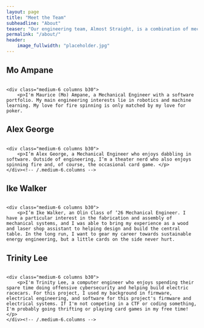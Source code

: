 ```yaml
---
layout: page
title: "Meet the Team"
subheadline: "About"
teaser: "Our engineering team, Almost Straight, is a combination of mechanical, electrical, and software engineers who have come together to build an automatic card dealer"
permalink: "/about/"
header:
    image_fullwidth: "placeholder.jpg"
---
```


## Mo Ampane

<div class="row t60">
    <div class="medium-6 columns b30">
        <img src="{{ site.urlimg }}gallery-example-1.jpg" alt="">
    </div><!-- /.medium-6.columns -->

    <div class="medium-6 columns b30">
        <p>I'm Maurice (Mo) Ampane, a Mechanical Engineer with a software portfolio. My main engineering interests lie in robotics and machine learning. My love for fire spinning is only matched by my love for poker.
 </p>
    </div><!-- /.medium-6.columns -->
</div><!-- /.row -->

## Alex George

<div class="row t60">
    <div class="medium-6 columns b30">
        <img src="{{ site.urlimg }}gallery-example-1.jpg" alt="">
    </div><!-- /.medium-6.columns -->

    <div class="medium-6 columns b30">
        <p>I’m Alex George, a Mechanical Engineer who enjoys dabbling in software. Outside of engineering, I’m a theater nerd who also enjoys spinning fire and, of course, the occasional card game. </p>
    </div><!-- /.medium-6.columns -->
</div><!-- /.row -->

## Ike Walker

<div class="row t60">
    <div class="medium-6 columns b30">
        <img src="{{ site.urlimg }}gallery-example-1.jpg" alt="">
    </div><!-- /.medium-6.columns -->

    <div class="medium-6 columns b30">
        <p>I’m Ike Walker, an Olin Class of ‘26 Mechanical Engineer. I have a particular interest in the fabrication and assembly of mechanical systems, and I was able to bring my experience as a wood and laser shop assistant to helping design and build the central table. In the long run, I want to gear my career towards sustainable energy engineering, but a little cards on the side never hurt.
</p>
    </div><!-- /.medium-6.columns -->
</div><!-- /.row -->

## Trinity Lee

<div class="row t60">
    <div class="medium-6 columns b30">
        <img src="{{ site.urlimg }}gallery-example-1.jpg" alt="">
    </div><!-- /.medium-6.columns -->

    <div class="medium-6 columns b30">
        <p>I'm Trinity Lee, a computer engineer who enjoys spending their spare time doing offensive cybersecurity and helping build electric racecars. For this project, I used my background in firmware, electrical engineering, and software for this project's firmware and electrical systems. If I'm not competing in a CTF or coding something, I'm probably going thrifting or playing card games in my free time! </p>
    </div><!-- /.medium-6.columns -->
</div><!-- /.row -->

